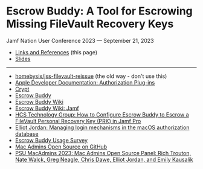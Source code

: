 # Escrow Buddy: A Tool for Escrowing Missing FileVault Recovery Keys

Jamf Nation User Conference 2023 — September 21, 2023

- [Links and References](https://tinyurl.com/JNUC23-EB) (this page)
- [Slides](Escrow%20Buddy%20-%20JNUC%202023.pdf)

---

- [homebysix/jss-filevault-reissue](https://github.com/homebysix/jss-filevault-reissue) (the old way - don't use this)
- [Apple Developer Documentation: Authorization Plug-ins](https://developer.apple.com/documentation/security/authorization_plug-ins)
- [Crypt](https://github.com/grahamgilbert/crypt/)
- [Escrow Buddy](https://github.com/macadmins/escrow-buddy/)
- [Escrow Buddy Wiki](https://github.com/macadmins/escrow-buddy/wiki/)
- [Escrow Buddy Wiki: Jamf](https://github.com/macadmins/escrow-buddy/wiki/Jamf)
- [HCS Technology Group: How to Configure Escrow Buddy to Escrow a FileVault Personal Recovery Key (PRK) in Jamf Pro](https://hcsonline.com/support/white-papers/how-to-configure-escrow-buddy-to-escrow-a-filevault-personal-recovery-key-prk-in-jamf-pro)
- [Elliot Jordan: Managing login mechanisms in the macOS authorization database](https://www.elliotjordan.com/posts/macos-authdb-mechs/)
- [Escrow Buddy Usage Survey](https://docs.google.com/forms/d/e/1FAIpQLSdJvvlIwE-M0JsmR38_Z-m24f-L75ZjGok8edm_wvgN3-QDVA/viewform)
- [Mac Admins Open Source on GitHub](https://github.com/macadmins)
- [PSU MacAdmins 2023: Mac Admins Open Source Panel: Rich Trouton, Nate Walck, Greg Neagle, Chris Dawe, Elliot Jordan, and Emily Kausalik](https://www.youtube.com/watch?v=REyEYsgz5MI)

